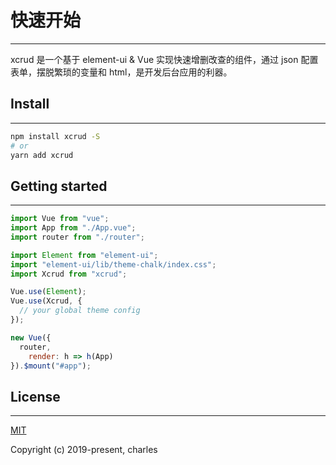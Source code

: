 # 快速开始

---

xcrud 是一个基于 element-ui & Vue 实现快速增删改查的组件，通过 json 配置表单，摆脱繁琐的变量和 html，是开发后台应用的利器。

## Install

---

```bash
npm install xcrud -S
# or
yarn add xcrud
```

## Getting started

---

```js
import Vue from "vue";
import App from "./App.vue";
import router from "./router";

import Element from "element-ui";
import "element-ui/lib/theme-chalk/index.css";
import Xcrud from "xcrud";

Vue.use(Element);
Vue.use(Xcrud, {
  // your global theme config
});

new Vue({
  router,
    render: h => h(App)
}).$mount("#app");
```

## License

---

[MIT](http://opensource.org/licenses/MIT)

Copyright (c) 2019-present, charles

